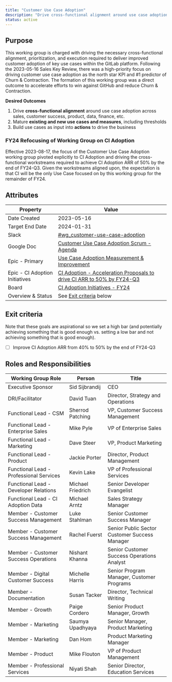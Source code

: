 ```yaml
---
title: "Customer Use Case Adoption"
description: "Drive cross-functional alignment around use case adoption as the north star KPI and #1 predictor of Churn & Contraction."
status: active
---
```


## Purpose

This working group is charged with driving the necessary cross-functional alignment, prioritization, and execution required to deliver improved customer adoption of key use cases within the GitLab platform. Following the 2023-05-16 Sales Key Review, there was a high-priority focus on driving customer use case adoption as the north star KPI and #1 predictor of Churn & Contraction. The formation of this working group was a direct outcome to accelerate efforts to win against GitHub and reduce Churn & Contraction.

**Desired Outcomes**

1. Drive **cross-functional alignment** around use case adoption across sales, customer success, product, data, finance, etc.
1. Mature **existing and new use cases and measures**, including thresholds
1. Build use cases as input into **actions** to drive the business

### FY24 Refocusing of Working Group on CI Adoption

Effective 2023-08-17, the focus of the Customer Use Case Adoption working group pivoted explicitly to CI Adoption and driving the cross-functional workstreams required to achieve CI Adoption ARR of 50% by the end of FY24-Q3. Given the workstreams aligned upon, the expectation is that CI will be the only Use Case focused on by this working group for the remainder of FY24.

## Attributes

| Property                       | Value      |
|--------------------------------|------------|
| Date Created                   | 2023-05-16 |
| Target End Date                | 2024-01-31 |
| Slack                          | [#wg_customer-use-case-adoption](https://gitlab.slack.com/archives/C0584NEKSRJ) |
| Google Doc                     | [Customer Use Case Adoption Scrum - Agenda](https://docs.google.com/document/d/1WtwXCK1r7hoco5O8oW5SIKiIWtXDr_WOLeWcIaDM7Nk/edit?usp=sharing)  |
| Epic - Primary                 | [Use Case Adoption Measurement & Improvement](https://gitlab.com/groups/gitlab-com/-/epics/2190) |
| Epic - CI Adoption Initiatives | [CI Adoption - Acceleration Proposals to drive CI ARR to 50% by FY24-Q3](https://gitlab.com/groups/gitlab-com/-/epics/2225) |
| Board                          | [CI Adoption Initiatives - FY24](https://gitlab.com/groups/gitlab-com/-/boards/6034252?label_name[]=WorkingGroup%3A%3AUseCaseAdoption&group_by=epic) |
| Overview & Status              | See [Exit criteria](#exit-criteria) below |

## Exit criteria

Note that these goals are aspirational so we set a high bar (and potentially achieving something that is good enough vs. setting a low bar and not achieving something that is good enough).

- [ ] Improve CI Adoption ARR from 40% to 50% by the end of FY24-Q3

## Roles and Responsibilities

| Working Group Role                           | Person                        | Title                                                      |
|----------------------------------------------|-------------------------------|------------------------------------------------------------|
| Executive Sponsor                            | Sid Sijbrandij                | CEO                                                        |
| DRI/Facilitator                              | David Tuan                    | Director, Strategy and Operations                          |
| Functional Lead - CSM                        | Sherrod Patching              | VP, Customer Success Management                            |
| Functional Lead - Enterprise Sales           | Mike Pyle                     | VP of Enterprise Sales                                     |
| Functional Lead - Marketing                  | Dave Steer                    | VP, Product Marketing                                      |
| Functional Lead - Product                    | Jackie Porter                 | Director, Product Management                               |
| Functional Lead - Professional Services      | Kevin Lake                    | VP of Professional Services                                |
| Functional Lead - Developer Relations        | Michael Friedrich             | Senior Developer Evangelist                                |
| Functional Lead - CI Adoption Data           | Michael Arntz                 | Sales Strategy Manager                                     |
| Member - Customer Success Management         | Luke Stahlman                 | Senior Customer Success Manager                            |
| Member - Customer Success Management         | Rachel Fuerst                 | Senior Public Sector Customer Success Manager              |
| Member - Customer Success Operations         | Nishant Khanna                | Senior Customer Success Operations Analyst                 |
| Member - Digital Customer Success            | Michelle Harris               | Senior Program Manager, Customer Programs                  |
| Member - Documentation                       | Susan Tacker                  | Director, Technical Writing                                |
| Member - Growth                              | Paige Cordero                 | Senior Product Manager, Growth                             |
| Member - Marketing                           | Saumya Upadhyaya              | Senior Manager, Product Marketing                          |
| Member - Marketing                           | Dan Hom                       | Product Marketing Manager                                  |
| Member - Product                             | Mike Flouton                  | VP of Product Management                                   |
| Member - Professional Services               | Niyati Shah                   | Senior Director, Education Services                        |

